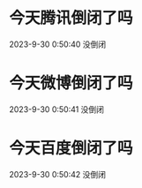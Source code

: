 # 今天腾讯倒闭了吗

2023-9-30 0:50:40 没倒闭

# 今天微博倒闭了吗

2023-9-30 0:50:41 没倒闭

# 今天百度倒闭了吗

2023-9-30 0:50:42 没倒闭

